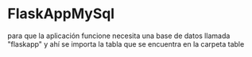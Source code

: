 # FlaskAppMySql
para que la aplicación funcione necesita una base de datos llamada "flaskapp" y ahí se importa la tabla que se encuentra en la carpeta table
